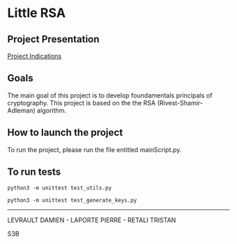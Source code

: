 # Little RSA

## Project Presentation

[Project Indications](minirsa.pdf)

## Goals

The main goal of this project is to develop foundamentals principals of cryptography. This project is based on the the RSA (Rivest-Shamir-Adleman) algorithm.

## How to launch the project

To run the project, please run the file entitled mainScript.py.

## To run tests
```
python3 -m unittest test_utils.py
```

```
python3 -m unittest test_generate_keys.py 
```


--------------------------------------------------------------------

LEVRAULT DAMIEN - LAPORTE PIERRE - RETALI TRISTAN 

S3B